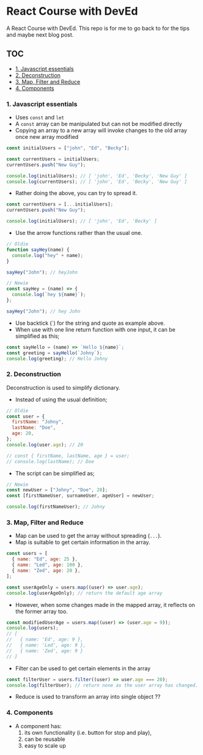 # React Course with DevEd

A React Course with DevEd. This repo is for me to go back to for the tips and maybe next blog post.

## TOC

- [1. Javascript essentials](#1-javascript-essentials)
- [2. Deconstruction](#2-deconstruction)
- [3. Map, Filter and Reduce](#3-map,-filter-and-reduce)
- [4. Components](#4-components)

### 1. Javascript essentials

- Uses `const` and `let`
- A `const` array can be manipulated but can not be modified directly
- Copying an array to a new array will invoke changes to the old array once new array modified

```javascript
const initialUsers = ["john", "Ed", "Becky"];

const currentUsers = initialUsers;
currentUsers.push("New Guy");

console.log(initialUsers); // [ 'john', 'Ed', 'Becky', 'New Guy' ]
console.log(currentUsers); // [ 'john', 'Ed', 'Becky', 'New Guy' ]
```

- Rather doing the above, you can try to spread it.

```javascript
const currentUsers = [...initialUsers];
currentUsers.push("New Guy");

console.log(initialUsers); // [ 'john', 'Ed', 'Becky' ]
```

- Use the arrow functions rather than the usual one.

```javascript
// Oldie
function sayHey(name) {
  console.log("hey" + name);
}

sayHey("John"); // heyJohn
```

```javascript
// Newie
const sayHey = (name) => {
  console.log(`hey ${name}`);
};

sayHey("John"); // hey John
```

- Use backtick (`) for the string and quote as example above.
- When use with one line return function with one input, it can be simplified as this;

```javascript
const sayHello = (name) => `Hello ${name}`;
const greeting = sayHello(`Johny`);
console.log(greeting); // Hello Johny
```

### 2. Deconstruction

Deconstruction is used to simplify dictionary.

- Instead of using the usual definition;

```javascript
// Oldie
const user = {
  firstName: "Johny",
  lastName: "Doe",
  age: 20,
};
console.log(user.age); // 20

// const { firstName, lastName, age } = user;
// console.log(lastName); // Doe
```

- The script can be simplified as;

```javascript
// Newie
const newUser = ["Johny", "Doe", 20];
const [firstNameUser, surnameUser, ageUser] = newUser;

console.log(firstNameUser); // Johny
```

### 3. Map, Filter and Reduce

- Map can be used to get the array without spreading (`...`).
- Map is suitable to get certain information in the array.

```javascript
const users = [
  { name: "Ed", age: 25 },
  { name: "Led", age: 100 },
  { name: "Zed", age: 20 },
];

const userAgeOnly = users.map((user) => user.age);
console.log(userAgeOnly); // return the default age array
```

- However, when some changes made in the mapped array, it reflects on the former array too.

```javascript
const modifiedUserAge = users.map((user) => (user.age = 9));
console.log(users);
// [
//   { name: 'Ed', age: 9 },
//   { name: 'Led', age: 9 },
//   { name: 'Zed', age: 9 }
// ]
```

- Filter can be used to get certain elements in the array

```javascript
const filterUser = users.filter((user) => user.age === 20);
console.log(filterUser); // return none as the user array has changed.
```

- Reduce is used to transform an array into single object ??

### 4. Components

- A component has:
  1. its own functionality (i.e. button for stop and play),
  2. can be reusable
  3. easy to scale up
